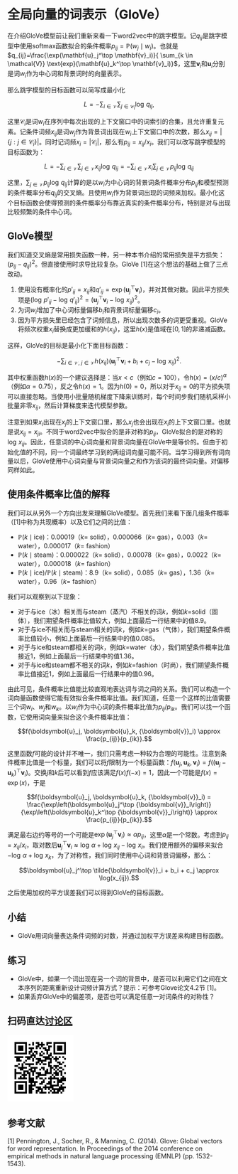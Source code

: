 # 全局向量的词表示（GloVe）

在介绍GloVe模型前让我们重新来看一下word2vec中的跳字模型。记$q_{ij}$是跳字模型中使用softmax函数拟合的条件概率$p_{ij}=\mathbb{P}(w_j\mid w_i)$。也就是$q_{ij}=\frac{\exp(\mathbf{u}_j^\top \mathbf{v}_i)}{ \sum_{k \in \mathcal{V}} \text{exp}(\mathbf{u}_k^\top \mathbf{v}_i)}$，这里$\mathbf{v}_i$和$\mathbf{u}_i$分别是词$w_i$作为中心词和背景词时的向量表示。

那么跳字模型的目标函数可以简写成最小化

$$L = -\sum_{i\in\mathcal{V}}\sum_{j\in\mathcal{C}_i} \log\,q_{ij},$$

这里$\mathcal{C}_i$是词$w_i$在序列中每次出现的上下文窗口中的词索引的合集，且允许重复元素。记条件词频$x_{ij}$是词$w_j$作为背景词出现在$w_i$上下文窗口中的次数，那么$x_{ij} = |\{j:j\in\mathcal{C}_i\}|$。同时记词频$x_i=|\mathcal{C}_i|$，那么有$p_{ij} = x_{ij}/x_i$。我们可以改写跳字模型的目标函数为：

$$L = -\sum_{i\in\mathcal{V}}\sum_{j\in\mathcal{V}} x_{ij} \log\,q_{ij} =
-\sum_{i\in\mathcal{V}} x_i \sum_{j\in\mathcal{V}} p_{ij} \log\,q_{ij}$$

这里，$\sum_{j\in\mathcal{V}} p_{ij} \log\,q_{ij}$计算的是以$w_i$为中心词的背景词条件概率分布$p_{ij}$和模型预测的条件概率分布$q_{ij}$的交叉熵。且使用$w_i$作为背景词出现的词频来加权。最小化这个目标函数会使得预测的条件概率分布靠近真实的条件概率分布，特别是对与出现比较频繁的条件中心词。

## GloVe模型

我们知道交叉熵是常用损失函数一种，另一种本书介绍的常用损失是平方损失：$(p_{ij} - q_{ij})^2$。但直接使用时求导比较复杂。GloVe [1]在这个想法的基础上做了三点改动。

1. 使用没有概率化的$p'_{ij}=x_{ij}$和$q'_{ij}=\exp(\mathbf{u}_j^\top \mathbf{v}_i)$，并对其做对数。因此平方损失项是$\left(\log\,p'_{ij} - \log\,q'_{ij}\right)^2 = \left(\mathbf{u}_j^\top \mathbf{v}_i - \log\,x_{ij}\right)^2$。
2. 为词$w_i$增加了中心词标量偏移$b_i$和背景词标量偏移$c_i$。
3. 因为平方损失里已经包含了词频信息，所以出现次数多的词更受重视。GloVe将频次权重$x_i$替换成更加缓和的$h(x_{ij})$，这里$h(x)$是值域在$[0,1]$的非递减函数。

这样，GloVe的目标是最小化下面目标函数：

$$-\sum_{i\in\mathcal{V},\ j\in\mathcal{V}} h(x_{ij}) \left(\mathbf{u}_j^\top \mathbf{v}_i + b_i + c_j - \log\,x_{ij}\right)^2.$$

其中权重函数$h(x)$的一个建议选择是：当$x < c$（例如$c = 100$），令$h(x) = (x/c)^\alpha$（例如$\alpha = 0.75$），反之令$h(x) = 1$。因为$h(0)=0$，所以对于$x_{ij}=0$的平方损失项可以直接忽略。当使用小批量随机梯度下降来训练时，每个时间步我们随机采样小批量非零$x_{ij}$，然后计算梯度来迭代模型参数。

注意到如果$x_i$出现在$x_j$的上下文窗口里，那么$x_{j}$也会出现在$x_i$的上下文窗口里。也就是说$x_{ij}=x_{ji}$。不同于word2vec中拟合的是非对称的$p_{ij}$，GloVe拟合的是对称的$\log\, x_{ij}$。因此，任意词的中心词向量和背景词向量在GloVe中是等价的。但由于初始化值的不同，同一个词最终学习到的两组词向量可能不同。当学习得到所有词向量以后，GloVe使用中心词向量与背景词向量之和作为该词的最终词向量。对偏移同样如此。

## 使用条件概率比值的解释

我们可以从另外一个方向出发来理解GloVe模型。首先我们来看下面几组条件概率（[1]中称为共现概率）以及它们之间的比值：

* $\mathbb{P}(k \mid \text{ice})$：0.00019（$k$= solid），0.000066（$k$= gas），0.003（$k$= water），0.000017（$k$= fashion）
* $\mathbb{P}(k \mid \text{steam})$：0.000022（$k$= solid），0.00078（$k$= gas），0.0022（$k$= water），0.000018（$k$= fashion）
* $\mathbb{P}(k \mid \text{ice}) / \mathbb{P}(k \mid \text{steam})$：8.9（$k$= solid），0.085（$k$= gas），1.36（$k$= water），0.96（$k$= fashion）


我们可以观察到以下现象：

* 对于与ice（冰）相关而与steam（蒸汽）不相关的词$k$，例如$k=$solid（固体），我们期望条件概率比值较大，例如上面最后一行结果中的值8.9。
* 对于与ice不相关而与steam相关的词$k$，例如$k=$gas（气体），我们期望条件概率比值较小，例如上面最后一行结果中的值0.085。
* 对于与ice和steam都相关的词$k$，例如$k=$water（水），我们期望条件概率比值接近1，例如上面最后一行结果中的值1.36。
* 对于与ice和steam都不相关的词$k$，例如$k=$fashion（时尚），我们期望条件概率比值接近1，例如上面最后一行结果中的值0.96。

由此可见，条件概率比值能比较直观地表达词与词之间的关系。我们可以构造一个词向量函数使得它能有效拟合条件概率比值。我们知道，任意一个这样的比值需要三个词$w_i$、$w_j$和$w_k$。以$w_i$作为中心词的条件概率比值为${p_{ij}}/{p_{ik}}$。我们可以找一个函数，它使用词向量来拟合这个条件概率比值：

$$f(\boldsymbol{u}_j, \boldsymbol{u}_k, {\boldsymbol{v}}_i) \approx \frac{p_{ij}}{p_{ik}}.$$

这里函数$f$可能的设计并不唯一，我们只需考虑一种较为合理的可能性。注意到条件概率比值是一个标量，我们可以将$f$限制为一个标量函数：$f(\boldsymbol{u}_j, \boldsymbol{u}_k, {\boldsymbol{v}}_i) = f\left((\boldsymbol{u}_j - \boldsymbol{u}_k)^\top {\boldsymbol{v}}_i\right)$。交换$j$和$k$后可以看到$f$应该满足$f(x)f(-x)=1$，因此一个可能是$f(x)=\exp(x)$，于是

$$f(\boldsymbol{u}_j, \boldsymbol{u}_k, {\boldsymbol{v}}_i) = \frac{\exp\left(\boldsymbol{u}_j^\top {\boldsymbol{v}}_i\right)}{\exp\left(\boldsymbol{u}_k^\top {\boldsymbol{v}}_i\right)} \approx \frac{p_{ij}}{p_{ik}}.$$

满足最右边约等号的一个可能是$\exp\left(\boldsymbol{u}_j^\top {\boldsymbol{v}}_i\right) \approx \alpha p_{ij}$，这里$\alpha$是一个常数。考虑到$p_{ij}=x_{ij}/x_i$，取对数后$\boldsymbol{u}_j^\top {\boldsymbol{v}}_i \approx \log\,\alpha + \log\,x_{ij} - \log\,x_i$。我们使用额外的偏移来拟合$- \log\,\alpha + \log\,x_k$，为了对称性，我们同时使用中心词和背景词偏移，那么：

$$\boldsymbol{u}_j^\top \tilde{\boldsymbol{v}}_i + b_i + c_j \approx \log(x_{ij}).$$

之后使用加权的平方误差我们可以得到GloVe的目标函数。

## 小结


* GloVe用词向量表达条件词频的对数，并通过加权平方误差来构建目标函数。


## 练习

* GloVe中，如果一个词出现在另一个词的背景中，是否可以利用它们之间在文本序列的距离重新设计词频计算方式？提示：可参考Glove论文4.2节 [1]。
* 如果丢弃GloVe中的偏差项，是否也可以满足任意一对词条件的对称性？

## 扫码直达[讨论区](https://discuss.gluon.ai/t/topic/4372)

![](../img/qr_glove-fasttext.svg)

## 参考文献

[1] Pennington, J., Socher, R., & Manning, C. (2014). Glove: Global vectors for word representation. In Proceedings of the 2014 conference on empirical methods in natural language processing (EMNLP) (pp. 1532-1543).
